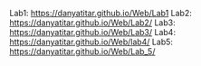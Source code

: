 Lab1: https://danyatitar.github.io/Web/Lab1
Lab2: https://danyatitar.github.io/Web/Lab2/
Lab3: https://danyatitar.github.io/Web/Lab3/
Lab4: https://danyatitar.github.io/Web/lab4/
Lab5: https://danyatitar.github.io/Web/Lab_5/
